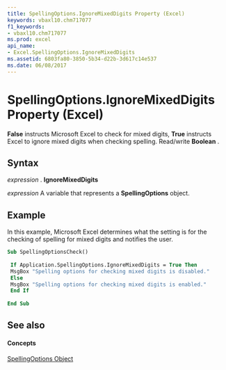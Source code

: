 ```yaml
---
title: SpellingOptions.IgnoreMixedDigits Property (Excel)
keywords: vbaxl10.chm717077
f1_keywords:
- vbaxl10.chm717077
ms.prod: excel
api_name:
- Excel.SpellingOptions.IgnoreMixedDigits
ms.assetid: 6803fa80-3850-5b34-d22b-3d617c14e537
ms.date: 06/08/2017
---
```



# SpellingOptions.IgnoreMixedDigits Property (Excel)

 **False** instructs Microsoft Excel to check for mixed digits, **True** instructs Excel to ignore mixed digits when checking spelling. Read/write **Boolean** .


## Syntax

 _expression_ . **IgnoreMixedDigits**

 _expression_ A variable that represents a **SpellingOptions** object.


## Example

In this example, Microsoft Excel determines what the setting is for the checking of spelling for mixed digits and notifies the user.


```vb
Sub SpellingOptionsCheck() 
 
 If Application.SpellingOptions.IgnoreMixedDigits = True Then 
 MsgBox "Spelling options for checking mixed digits is disabled." 
 Else 
 MsgBox "Spelling options for checking mixed digits is enabled." 
 End If 
 
End Sub
```


## See also


#### Concepts


[SpellingOptions Object](Excel.SpellingOptions.md)

